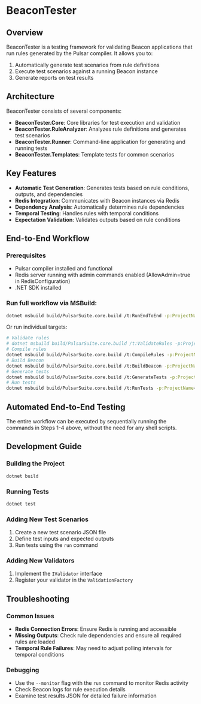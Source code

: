 # BeaconTester

## Overview
BeaconTester is a testing framework for validating Beacon applications that run rules generated by the Pulsar compiler. It allows you to:

1. Automatically generate test scenarios from rule definitions
2. Execute test scenarios against a running Beacon instance
3. Generate reports on test results

## Architecture
BeaconTester consists of several components:

- **BeaconTester.Core**: Core libraries for test execution and validation
- **BeaconTester.RuleAnalyzer**: Analyzes rule definitions and generates test scenarios
- **BeaconTester.Runner**: Command-line application for generating and running tests
- **BeaconTester.Templates**: Template tests for common scenarios

## Key Features
- **Automatic Test Generation**: Generates tests based on rule conditions, outputs, and dependencies
- **Redis Integration**: Communicates with Beacon instances via Redis
- **Dependency Analysis**: Automatically determines rule dependencies
- **Temporal Testing**: Handles rules with temporal conditions
- **Expectation Validation**: Validates outputs based on rule conditions

## End-to-End Workflow

### Prerequisites
- Pulsar compiler installed and functional
- Redis server running with admin commands enabled (AllowAdmin=true in RedisConfiguration)
- .NET SDK installed

### Run full workflow via MSBuild:
```bash
dotnet msbuild build/PulsarSuite.core.build /t:RunEndToEnd -p:ProjectName=MyProject
```

Or run individual targets:
```bash
# Validate rules
# dotnet msbuild build/PulsarSuite.core.build /t:ValidateRules -p:ProjectName=MyProject
# Compile rules
dotnet msbuild build/PulsarSuite.core.build /t:CompileRules -p:ProjectName=MyProject
# Build Beacon
dotnet msbuild build/PulsarSuite.core.build /t:BuildBeacon -p:ProjectName=MyProject
# Generate tests
dotnet msbuild build/PulsarSuite.core.build /t:GenerateTests -p:ProjectName=MyProject
# Run tests
dotnet msbuild build/PulsarSuite.core.build /t:RunTests -p:ProjectName=MyProject
```

## Automated End-to-End Testing
The entire workflow can be executed by sequentially running the commands in Steps 1-4 above, without the need for any shell scripts.

## Development Guide

### Building the Project
```bash
dotnet build
```

### Running Tests
```bash
dotnet test
```

### Adding New Test Scenarios
1. Create a new test scenario JSON file
2. Define test inputs and expected outputs
3. Run tests using the `run` command

### Adding New Validators
1. Implement the `IValidator` interface
2. Register your validator in the `ValidationFactory`

## Troubleshooting

### Common Issues
- **Redis Connection Errors**: Ensure Redis is running and accessible
- **Missing Outputs**: Check rule dependencies and ensure all required rules are loaded
- **Temporal Rule Failures**: May need to adjust polling intervals for temporal conditions

### Debugging
- Use the `--monitor` flag with the `run` command to monitor Redis activity
- Check Beacon logs for rule execution details
- Examine test results JSON for detailed failure information
